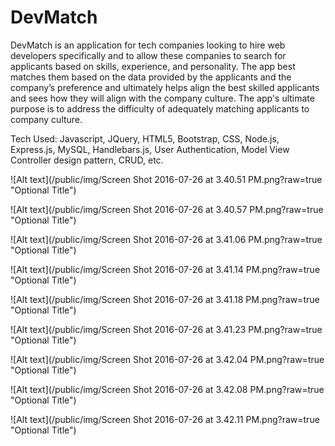 # DevMatch
DevMatch is an application for tech companies looking to hire web developers specifically and to allow these companies to search for applicants based on skills, experience, and personality. The app best matches them based on the data provided by the applicants and the company’s preference and ultimately helps align the best skilled applicants and sees how they will align with the company culture. The app's ultimate purpose is to address the difficulty of adequately matching applicants to company culture. 

Tech Used: Javascript, JQuery, HTML5, Bootstrap, CSS, Node.js, Express.js, MySQL, Handlebars.js, User Authentication, Model View Controller design pattern, CRUD, etc. 

![Alt text](/public/img/Screen Shot 2016-07-26 at 3.40.51 PM.png?raw=true "Optional Title")

![Alt text](/public/img/Screen Shot 2016-07-26 at 3.40.57 PM.png?raw=true "Optional Title")

![Alt text](/public/img/Screen Shot 2016-07-26 at 3.41.06 PM.png?raw=true "Optional Title")

![Alt text](/public/img/Screen Shot 2016-07-26 at 3.41.14 PM.png?raw=true "Optional Title")

![Alt text](/public/img/Screen Shot 2016-07-26 at 3.41.18 PM.png?raw=true "Optional Title")

![Alt text](/public/img/Screen Shot 2016-07-26 at 3.41.23 PM.png?raw=true "Optional Title")

![Alt text](/public/img/Screen Shot 2016-07-26 at 3.42.04 PM.png?raw=true "Optional Title")

![Alt text](/public/img/Screen Shot 2016-07-26 at 3.42.08 PM.png?raw=true "Optional Title")

![Alt text](/public/img/Screen Shot 2016-07-26 at 3.42.11 PM.png?raw=true "Optional Title")
